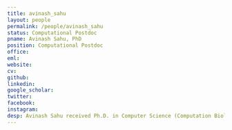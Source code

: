 ```yaml
---
title: avinash_sahu
layout: people
permalink: /people/avinash_sahu
status: Computational Postdoc
pname: Avinash Sahu, PhD
position: Computational Postdoc
office: 
eml: 
website:
cv: 
github:
linkedin:
google_scholar: 
twitter: 
facebook: 
instagram:
desp: Avinash Sahu received Ph.D. in Computer Science (Computation Biology) from University of Maryland in 2016. He is now a Research fellow at Dana-Farber Cancer Institute and Mass General Hospital, with expertise in a niche that lies in an intersection of deep learning/big data and immuno-oncology. He develops machine learning algorithm to analyze high throughput genomic data to model patient response to cancer drugs.
---
```

